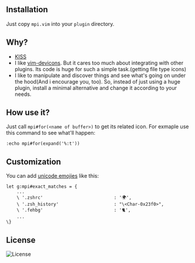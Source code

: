 ## Installation
Just copy `mpi.vim` into your `plugin` directory.

## Why?
- [KISS](https://en.wikipedia.org/wiki/KISS_principle)
- I like [vim-devicons](https://github.com/ryanoasis/vim-devicons). But it cares too much about integrating with other plugins. Its code is huge for such a simple task.(getting file type icons)
- I like to manipulate and discover things and see what's going on under the hood(And i encourage you, too). So, instead of just using a huge plugin, install a minimal alternative and change it according to your needs.

## How use it?
Just call `mpi#for(<name of buffer>)` to get its related icon. For exmaple use this command to see what'll happen:

`:echo mpi#for(expand('%:t'))`

## Customization
You can add [unicode emojies](https://en.wikipedia.org/wiki/Template:Emoji_(Unicode_block)) like this:

```
let g:mpi#exact_matches = {
    ...
    \ '.zshrc'                           : '🌍',
    \ '.zsh_history'                     : "\<Char-0x23f0>",
    \ '.fehbg'                           : '🐈',
    ...
\}
```

## License
![License](https://img.shields.io/github/license/LinArcX/mpi.svg)
